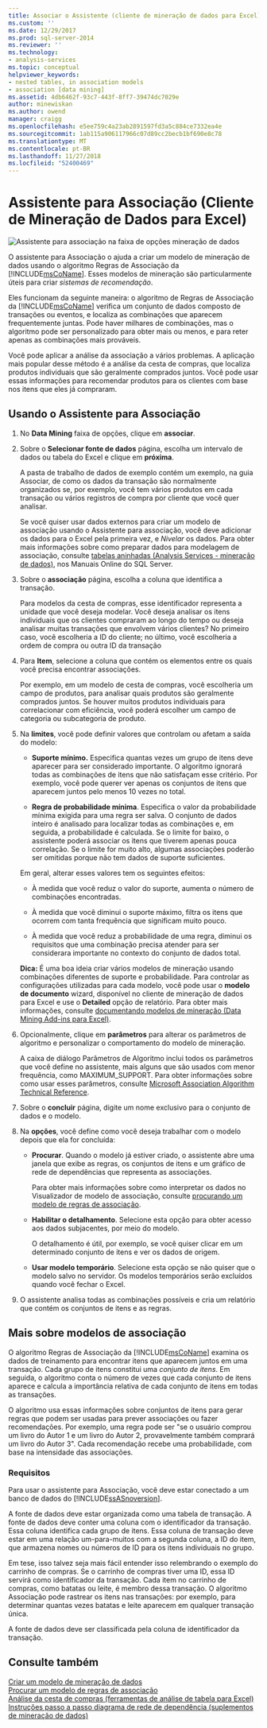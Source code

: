 ```yaml
---
title: Associar o Assistente (cliente de mineração de dados para Excel) | Microsoft Docs
ms.custom: ''
ms.date: 12/29/2017
ms.prod: sql-server-2014
ms.reviewer: ''
ms.technology:
- analysis-services
ms.topic: conceptual
helpviewer_keywords:
- nested tables, in association models
- association [data mining]
ms.assetid: 4db6462f-93c7-443f-8ff7-39474dc7029e
author: minewiskan
ms.author: owend
manager: craigg
ms.openlocfilehash: e5ee759c4a23ab2891597fd3a5c884ce7332ea4e
ms.sourcegitcommit: 1ab115a906117966c07d89cc2becb1bf690e8c78
ms.translationtype: MT
ms.contentlocale: pt-BR
ms.lasthandoff: 11/27/2018
ms.locfileid: "52400469"
---
```

# <a name="associate-wizard-data-mining-client-for-excel"></a>Assistente para Associação (Cliente de Mineração de Dados para Excel)
  ![Assistente para associação na faixa de opções mineração de dados](media/dmc-associate.gif "Assistente para associação na faixa de opções mineração de dados")  
  
 O assistente para Associação o ajuda a criar um modelo de mineração de dados usando o algoritmo Regras de Associação da [!INCLUDE[msCoName](../includes/msconame-md.md)]. Esses modelos de mineração são particularmente úteis para criar *sistemas de recomendação*.  
  
 Eles funcionam da seguinte maneira: o algoritmo de Regras de Associação da [!INCLUDE[msCoName](../includes/msconame-md.md)] verifica um conjunto de dados composto de transações ou eventos, e localiza as combinações que aparecem frequentemente juntas. Pode haver milhares de combinações, mas o algoritmo pode ser personalizado para obter mais ou menos, e para reter apenas as combinações mais prováveis.  
  
 Você pode aplicar a análise da associação a vários problemas. A aplicação mais popular desse método é a análise da cesta de compras, que localiza produtos individuais que são geralmente comprados juntos. Você pode usar essas informações para recomendar produtos para os clientes com base nos itens que eles já compraram.  
  
## <a name="using-the-associate-wizard"></a>Usando o Assistente para Associação  
  
1.  No **Data Mining** faixa de opções, clique em **associar**.  
  
2.  Sobre o **Selecionar fonte de dados** página, escolha um intervalo de dados ou tabela do Excel e clique em **próxima**.  
  
     A pasta de trabalho de dados de exemplo contém um exemplo, na guia Associar, de como os dados da transação são normalmente organizados se, por exemplo, você tem vários produtos em cada transação ou vários registros de compra por cliente que você quer analisar.  
  
     Se você quiser usar dados externos para criar um modelo de associação usando o Assistente para associação, você deve adicionar os dados para o Excel pela primeira vez, e *Nivelar* os dados. Para obter mais informações sobre como preparar dados para modelagem de associação, consulte [tabelas aninhadas &#40;Analysis Services - mineração de dados&#41;](data-mining/nested-tables-analysis-services-data-mining.md), nos Manuais Online do SQL Server.  
  
3.  Sobre o **associação** página, escolha a coluna que identifica a transação.  
  
     Para modelos da cesta de compras, esse identificador representa a unidade que você deseja modelar. Você deseja analisar os itens individuais que os clientes compraram ao longo do tempo ou deseja analisar muitas transações que envolvem vários clientes? No primeiro caso, você escolheria a ID do cliente; no último, você escolheria a ordem de compra ou outra ID da transação  
  
4.  Para **Item**, selecione a coluna que contém os elementos entre os quais você precisa encontrar associações.  
  
     Por exemplo, em um modelo de cesta de compras, você escolheria um campo de produtos, para analisar quais produtos são geralmente comprados juntos. Se houver muitos produtos individuais para correlacionar com eficiência, você poderá escolher um campo de categoria ou subcategoria de produto.  
  
5.  Na **limites**, você pode definir valores que controlam ou afetam a saída do modelo:  
  
    -   **Suporte mínimo.** Especifica quantas vezes um grupo de itens deve aparecer para ser considerado importante. O algoritmo ignorará todas as combinações de itens que não satisfaçam esse critério. Por exemplo, você pode querer ver apenas os conjuntos de itens que aparecem juntos pelo menos 10 vezes no total.  
  
    -   **Regra de probabilidade mínima**. Especifica o valor da probabilidade mínima exigida para uma regra ser salva. O conjunto de dados inteiro é analisado para localizar todas as combinações e, em seguida, a probabilidade é calculada. Se o limite for baixo, o assistente poderá associar os itens que tiverem apenas pouca correlação. Se o limite for muito alto, algumas associações poderão ser omitidas porque não tem dados de suporte suficientes.  
  
     Em geral, alterar esses valores tem os seguintes efeitos:  
  
    -   À medida que você reduz o valor do suporte, aumenta o número de combinações encontradas.  
  
    -   À medida que você diminui o suporte máximo, filtra os itens que ocorrem com tanta frequência que significam muito pouco.  
  
    -   À medida que você reduz a probabilidade de uma regra, diminui os requisitos que uma combinação precisa atender para ser considerara importante no contexto do conjunto de dados total.  
  
     **Dica:** É uma boa ideia criar vários modelos de mineração usando combinações diferentes de suporte e probabilidade. Para controlar as configurações utilizadas para cada modelo, você pode usar o **modelo de documento** wizard, disponível no cliente de mineração de dados para Excel e use o **Detailed** opção de relatório. Para obter mais informações, consulte [documentando modelos de mineração &#40;Data Mining Add-ins para Excel&#41;](documenting-mining-models-data-mining-add-ins-for-excel.md).  
  
6.  Opcionalmente, clique em **parâmetros** para alterar os parâmetros de algoritmo e personalizar o comportamento do modelo de mineração.  
  
     A caixa de diálogo Parâmetros de Algoritmo inclui todos os parâmetros que você define no assistente, mais alguns que são usados com menor frequência, como MAXIMUM_SUPPORT. Para obter informações sobre como usar esses parâmetros, consulte [Microsoft Association Algorithm Technical Reference](data-mining/microsoft-association-algorithm-technical-reference.md).  
  
7.  Sobre o **concluir** página, digite um nome exclusivo para o conjunto de dados e o modelo.  
  
8.  Na **opções**, você define como você deseja trabalhar com o modelo depois que ela for concluída:  
  
    -   **Procurar**.  Quando o modelo já estiver criado, o assistente abre uma janela que exibe as regras, os conjuntos de itens e um gráfico de rede de dependências que representa as associações.  
  
         Para obter mais informações sobre como interpretar os dados no Visualizador de modelo de associação, consulte [procurando um modelo de regras de associação](browsing-an-association-rules-model.md).  
  
    -   **Habilitar o detalhamento**. Selecione esta opção para obter acesso aos dados subjacentes, por meio do modelo.  
  
         O detalhamento é útil, por exemplo, se você quiser clicar em um determinado conjunto de itens e ver os dados de origem.  
  
    -   **Usar modelo temporário**. Selecione esta opção se não quiser que o modelo salvo no servidor. Os modelos temporários serão excluídos quando você fechar o Excel.  
  
9. O assistente analisa todas as combinações possíveis e cria um relatório que contém os conjuntos de itens e as regras.  
  
## <a name="more-about-association-models"></a>Mais sobre modelos de associação  
 O algoritmo Regras de Associação da [!INCLUDE[msCoName](../includes/msconame-md.md)] examina os dados de treinamento para encontrar itens que aparecem juntos em uma transação. Cada grupo de itens constitui uma *conjunto de itens*. Em seguida, o algoritmo conta o número de vezes que cada conjunto de itens aparece e calcula a importância relativa de cada conjunto de itens em todas as transações.  
  
 O algoritmo usa essas informações sobre conjuntos de itens para gerar regras que podem ser usadas para prever associações ou fazer recomendações. Por exemplo, uma regra pode ser "se o usuário comprou um livro do Autor 1 e um livro do Autor 2, provavelmente também comprará um livro do Autor 3". Cada recomendação recebe uma probabilidade, com base na intensidade das associações.  
  
### <a name="requirements"></a>Requisitos  
 Para usar o assistente para Associação, você deve estar conectado a um banco de dados do [!INCLUDE[ssASnoversion](../includes/ssasnoversion-md.md)].  
  
 A fonte de dados deve estar organizada como uma tabela de transação. A fonte de dados deve conter uma coluna com o identificador da transação. Essa coluna identifica cada grupo de itens. Essa coluna de transação deve estar em uma relação um-para-muitos com a segunda coluna, a ID do item, que armazena nomes ou números de ID para os itens individuais no grupo.  
  
 Em tese, isso talvez seja mais fácil entender isso relembrando o exemplo do carrinho de compras. Se o carrinho de compras tiver uma ID, essa ID servirá como identificador da transação. Cada item no carrinho de compras, como batatas ou leite, é membro dessa transação. O algoritmo Associação pode rastrear os itens nas transações: por exemplo, para determinar quantas vezes batatas e leite aparecem em qualquer transação única.  
  
 A fonte de dados deve ser classificada pela coluna de identificador da transação.  
  
## <a name="see-also"></a>Consulte também  
 [Criar um modelo de mineração de dados](creating-a-data-mining-model.md)   
 [Procurar um modelo de regras de associação](browsing-an-association-rules-model.md)   
 [Análise da cesta de compras &#40;ferramentas de análise de tabela para Excel&#41;](shopping-basket-analysis-table-analysistools-for-excel.md)   
 [Instruções passo a passo diagrama de rede de dependência &#40;suplementos de mineração de dados&#41;](dependency-network-diagram-walkthrough-data-mining-add-ins.md)  
  
  
